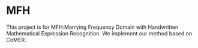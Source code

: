 # MFH
This project is for MFH:Marrying Frequency Domain with Handwritten Mathematical Expression Recognition. We implement our method based on CoMER.
